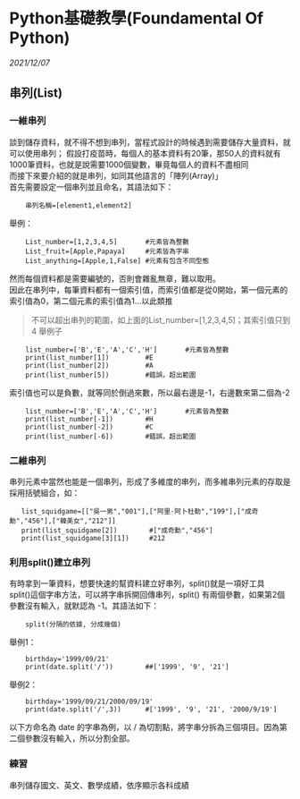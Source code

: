 # Python基礎教學(Foundamental Of Python)

_2021/12/07_
## 串列(List)
### 一維串列
談到儲存資料，就不得不想到串列，當程式設計的時候遇到需要儲存大量資料，就可以使用串列；
假設打疫苗時，每個人的基本資料有20筆，那50人的資料就有1000筆資料，也就是說需要1000個變數，畢竟每個人的資料不盡相同  
而接下來要介紹的就是串列，如同其他語言的「陣列(Array)」  
首先需要設定一個串列並且命名，其語法如下：
```python= 
    串列名稱=[element1,element2]
```
舉例：
```python= 
    List_number=[1,2,3,4,5]       #元素皆為整數
    List_fruit=[Apple,Papaya]     #元素皆為字串
    List_anything=[Apple,1,False] #元素有包含不同型態
```
然而每個資料都是需要編號的，否則會雜亂無章，難以取用。  
因此在串列中，每筆資料都有一個索引值，而索引值都是從0開始，第一個元素的索引值為0，第二個元素的索引值為1...以此類推
 > 不可以超出串列的範圍，如上面的List_number=[1,2,3,4,5]；其索引值只到4
舉例子
```python= 
    list_number=['B','E','A','C','H']       #元素皆為整數
    print(list_number[1])         #E
    print(list_number[2])         #A
    print(list_number[5])         #錯誤，超出範圍
```
索引值也可以是負數，就等同於倒過來數，所以最右邊是-1，右邊數來第二個為-2
```python= 
    list_number=['B','E','A','C','H']       #元素皆為整數
    print(list_number[-1])        #H 
    print(list_number[-2])        #C
    print(list_number[-6])        #錯誤，超出範圍
```
### 二維串列
串列元素中當然也能是一個串列，形成了多維度的串列，而多維串列元素的存取是採用括號組合，如：
```python= 
   list_squidgame=[["吳一男","001"],["阿里·阿卜杜勒","199"],["成奇勳","456"],["韓美女","212"]]
   print(list_squidgame[2])        #["成奇勳","456"]
   print(list_squidgame[3][1])     #212
```
### 利用split()建立串列
有時拿到一筆資料，想要快速的幫資料建立好串列，split()就是一項好工具  
split()這個字串方法，可以將字串拆開回傳串列，split() 有兩個參數，如果第2個參數沒有輸入，就默認為 -1。其語法如下：
```python= 
    split(分隔的依據, 分成幾個)
```
舉例1：
```python= 
    birthday='1999/09/21'
    print(date.split('/'))        ##['1999', '9', '21']
```
舉例2：
```python= 
    birthday='1999/09/21/2000/09/19'
    print(date.split('/',3))      #['1999', '9', '21', '2000/9/19']
```

以下方命名為  date 的字串為例，以 / 為切割點，將字串分拆為三個項目。因為第二個參數沒有輸入，所以分割全部。 

### 練習
串列儲存國文、英文、數學成績，依序顯示各科成績
